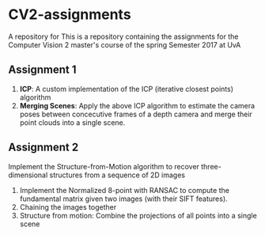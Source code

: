 # CV2-assignments

A repository for
This is a repository containing the assignments for the Computer Vision 2 master's course of the spring Semester 2017 at UvA


## Assignment 1
1. **ICP**: A custom implementation of the ICP (iterative closest points) algorithm
2. **Merging Scenes**: Apply the above ICP algorithm to estimate the camera poses between concecutive frames of a depth camera and merge their point clouds into a single scene.

## Assignment 2
Implement the Structure-from-Motion algorithm to recover three-dimensional structures from a sequence of 2D images
1. Implement the Normalized 8-point with RANSAC to compute the fundamental matrix given two images (with their SIFT features).
2. Chaining the images together
3. Structure from motion: Combine the projections of all points into a single scene
